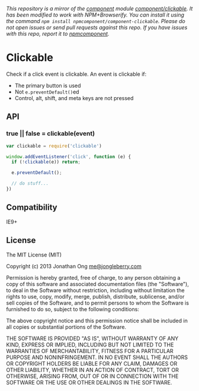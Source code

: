 *This repository is a mirror of the [component](http://component.io) module [component/clickable](http://github.com/component/clickable). It has been modified to work with NPM+Browserify. You can install it using the command `npm install npmcomponent/component-clickable`. Please do not open issues or send pull requests against this repo. If you have issues with this repo, report it to [npmcomponent](https://github.com/airportyh/npmcomponent).*
# Clickable

Check if a click event is clickable.
An event is clickable if:

- The primary button is used
- Not `e.preventDefault()`ed
- Control, alt, shift, and meta keys are not pressed

## API

### true || false = clickable(event)

```js
var clickable = require('clickable')

window.addEventListener('click', function (e) {
  if (!clickable(e)) return;

  e.preventDefault();

  // do stuff...
})
```

## Compatibility

IE9+

## License

The MIT License (MIT)

Copyright (c) 2013 Jonathan Ong me@jongleberry.com

Permission is hereby granted, free of charge, to any person obtaining a copy
of this software and associated documentation files (the "Software"), to deal
in the Software without restriction, including without limitation the rights
to use, copy, modify, merge, publish, distribute, sublicense, and/or sell
copies of the Software, and to permit persons to whom the Software is
furnished to do so, subject to the following conditions:

The above copyright notice and this permission notice shall be included in
all copies or substantial portions of the Software.

THE SOFTWARE IS PROVIDED "AS IS", WITHOUT WARRANTY OF ANY KIND, EXPRESS OR
IMPLIED, INCLUDING BUT NOT LIMITED TO THE WARRANTIES OF MERCHANTABILITY,
FITNESS FOR A PARTICULAR PURPOSE AND NONINFRINGEMENT. IN NO EVENT SHALL THE
AUTHORS OR COPYRIGHT HOLDERS BE LIABLE FOR ANY CLAIM, DAMAGES OR OTHER
LIABILITY, WHETHER IN AN ACTION OF CONTRACT, TORT OR OTHERWISE, ARISING FROM,
OUT OF OR IN CONNECTION WITH THE SOFTWARE OR THE USE OR OTHER DEALINGS IN
THE SOFTWARE.